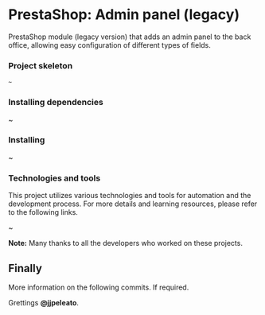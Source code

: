 # PrestaShop: Admin panel (legacy)

PrestaShop module (legacy version) that adds an admin panel to the back office, allowing easy configuration of different types of fields.

### Project skeleton

```
~
```

### Installing dependencies

~

### Installing

~

### Technologies and tools

This project utilizes various technologies and tools for automation and the development process. For more details and learning resources, please refer to the following links.

~

**Note:** Many thanks to all the developers who worked on these projects.

## Finally

More information on the following commits. If required.

Grettings **@jjpeleato**.
